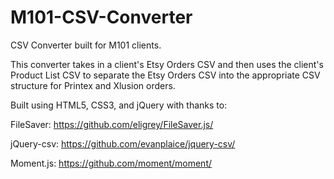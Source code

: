 # M101-CSV-Converter
CSV Converter built for M101 clients.

This converter takes in a client's Etsy Orders CSV and then uses the client's Product List CSV to separate the Etsy Orders CSV into the appropriate CSV structure for Printex and Xlusion orders.

Built using HTML5, CSS3, and jQuery with thanks to:

FileSaver: https://github.com/eligrey/FileSaver.js/

jQuery-csv: https://github.com/evanplaice/jquery-csv/

Moment.js: https://github.com/moment/moment/
